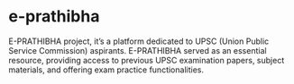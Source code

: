 # e-prathibha
E-PRATHIBHA project, it’s a platform dedicated to UPSC (Union Public Service Commission) aspirants. E-PRATHIBHA served as an essential resource, providing access to previous UPSC examination papers, subject materials, and offering exam practice functionalities. 
